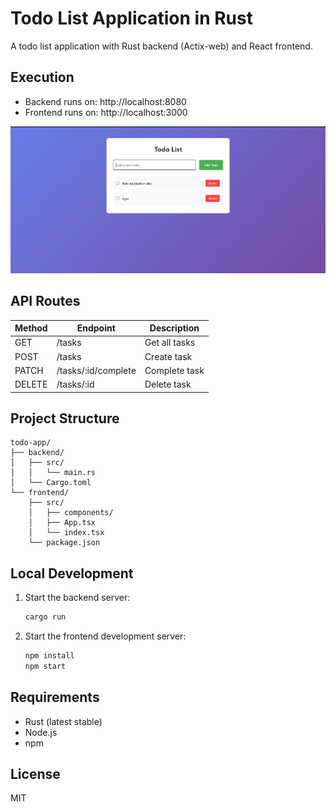 # Todo List Application in Rust

A todo list application with Rust backend (Actix-web) and React frontend.

## Execution

- Backend runs on: http://localhost:8080
- Frontend runs on: http://localhost:3000

<div align="center">
  <img src="Screenshot 2025-02-21 095727.png" alt="Todo App Screenshot" width="600"/>
</div>

## API Routes

| Method | Endpoint              | Description      |
|--------|----------------------|------------------|
| GET    | /tasks              | Get all tasks    |
| POST   | /tasks              | Create task      |
| PATCH  | /tasks/:id/complete | Complete task    |
| DELETE | /tasks/:id          | Delete task      |

## Project Structure

```
todo-app/
├── backend/
│   ├── src/
│   │   └── main.rs
│   └── Cargo.toml
└── frontend/
    ├── src/
    │   ├── components/
    │   ├── App.tsx
    │   └── index.tsx
    └── package.json
```

## Local Development

1. Start the backend server:
   ```bash
   cargo run
   ```

2. Start the frontend development server:
   ```bash
   npm install
   npm start
   ```

## Requirements

- Rust (latest stable)
- Node.js
- npm

## License

MIT
